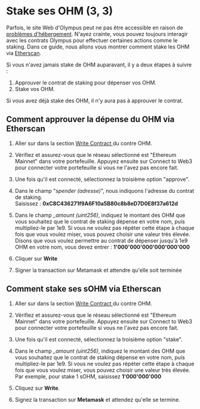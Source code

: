 # Stake ses OHM \(3, 3\)

Parfois, le site Web d'Olympus peut ne pas être accessible en raison de [problèmes d'hébergement](https://twitter.com/FleekHQ/status/1416505712222609411). N'ayez crainte, vous pouvez toujours interagir avec les contrats Olympus pour effectuer certaines actions comme le staking. Dans ce guide, nous allons vous montrer comment stake les OHM via [Etherscan](https://etherscan.io/).

Si vous n'avez jamais stake de OHM auparavant, il y a deux étapes à suivre :

1. Approuver le contrat de staking pour dépenser vos OHM.
2. Stake vos OHM.

Si vous avez déjà stake des OHM, il n'y aura pas à approuver le contrat.

## Comment approuver la dépense du OHM via Etherscan

1. Aller sur dans la section [Write Contract ](https://etherscan.io/address/0x383518188c0c6d7730d91b2c03a03c837814a899#writeContract)du contre OHM.  
  
2. Vérifiez et assurez-vous que le réseau sélectionné est "Ethereum Mainnet" dans votre portefeuille. Appuyez ensuite sur Connect to Web3 pour connecter votre portefeuille si vous ne l'avez pas encore fait.  
  
3. Une fois qu'il est connecté, sélectionnez la troisième option "approve".  
  
4. Dans le champ "_spender \(adresse\)_", nous indiquons l'adresse du contrat de staking.   
Saisissez : **0xC8C436271f9A6F10a5B80c8b8eD7D0E8f37a612d**

5. Dans le champ _\_amount \(uint256\)_, indiquez le montant des OHM que vous souhaitez que le contrat de staking dépense en votre nom, puis multipliez-le par 1e9. Si vous ne voulez pas répéter cette étape à chaque fois que vous voulez miser, vous pouvez choisir une valeur très élevée. Disons que vous voulez permettre au contrat de dépenser jusqu'à 1e9 OHM en votre nom, vous devez entrer : **1'000'000'000'000'000'000**  
  
6. Cliquer sur **Write**  
  
7. Signer la transaction sur Metamask et attendre qu'elle soit terminée

## Comment stake ses sOHM via Etherscan

1. Aller sur dans la section [Write Contract ](https://etherscan.io/address/0x383518188c0c6d7730d91b2c03a03c837814a899#writeContract)du contre OHM.  
  
2. Vérifiez et assurez-vous que le réseau sélectionné est "Ethereum Mainnet" dans votre portefeuille. Appuyez ensuite sur Connect to Web3 pour connecter votre portefeuille si vous ne l'avez pas encore fait.  
  
3. Une fois qu'il est connecté, sélectionnez la troisième option "stake".  
  
4. Dans le champ _\_amount \(uint256\)_, indiquez le montant des OHM que vous souhaitez que le contrat de staking dépense en votre nom, puis multipliez-le par 1e9. Si vous ne voulez pas répéter cette étape à chaque fois que vous voulez miser, vous pouvez choisir une valeur très élevée. Par exemple, pour stake 1 sOHM, saisissez **1'000'000'000**  
  
5. Cliquez sur **Write**.   
  
6. Signez la transaction sur **Metamask** et attendez qu'elle se termine.

